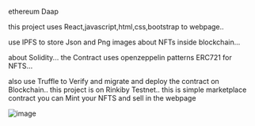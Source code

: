 ethereum Daap

this project uses React,javascript,html,css,bootstrap to webpage..

use IPFS to store Json and Png images about NFTs inside blockchain...

about Solidity... the Contract uses openzeppelin patterns ERC721 for NFTS...

also use Truffle to Verify and migrate and deploy the contract on Blockchain.. this project is on Rinkiby Testnet.. this is simple marketplace contract you can Mint your NFTS and sell in the webpage


![image](https://user-images.githubusercontent.com/39299613/169719251-0fc1ea39-281d-4aca-a302-060fd2ad348b.png)
